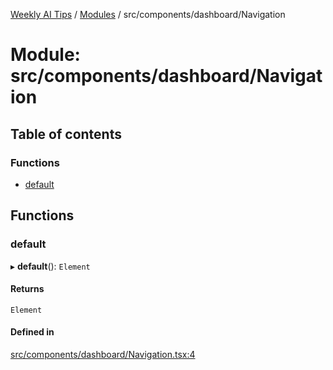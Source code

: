 [Weekly AI Tips](../README.md) / [Modules](../modules.md) / src/components/dashboard/Navigation

# Module: src/components/dashboard/Navigation

## Table of contents

### Functions

- [default](src_components_dashboard_Navigation.md#default)

## Functions

### default

▸ **default**(): `Element`

#### Returns

`Element`

#### Defined in

[src/components/dashboard/Navigation.tsx:4](https://github.com/alexsoyes/weekly-ai-tips/blob/a5c5a395ae8c55cfba018def4dd85212d123191c/src/components/dashboard/Navigation.tsx#L4)
